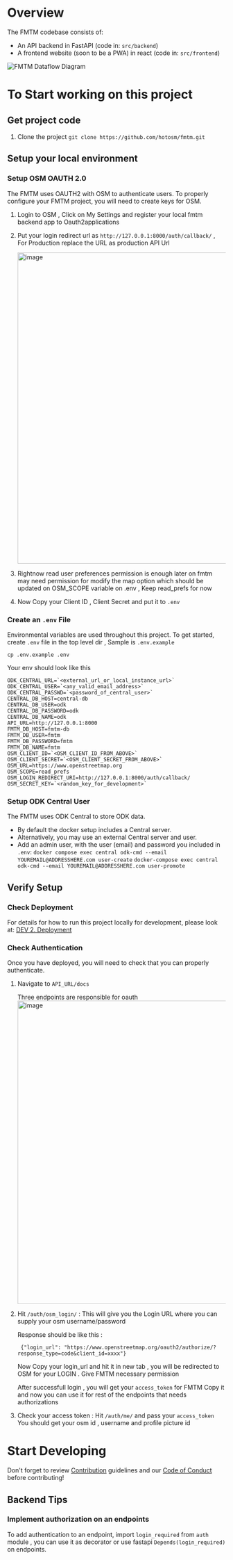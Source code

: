 # Overview

The FMTM codebase consists of:
- An API backend in FastAPI (code in: `src/backend`)
- A frontend website (soon to be a PWA) in react (code in: `src/frontend`)

![FMTM Dataflow Diagram](https://github.com/hotosm/fmtm/blob/main/docs/dataflow.dia)

# To Start working on this project

## Get project code

1. Clone the project `git clone https://github.com/hotosm/fmtm.git`

## Setup your local environment

### Setup OSM OAUTH 2.0

The FMTM uses OAUTH2 with OSM to authenticate users. To properly configure your FMTM project, you will need to create keys for OSM. 

1. Login to OSM , Click on My Settings and register your local fmtm backend app to Oauth2applications 

2. Put your login redirect url as `http://127.0.0.1:8000/auth/callback/` , For Production replace the URL as production API Url 

    <img width="716" alt="image" src="https://user-images.githubusercontent.com/36752999/216319298-1444a62f-ba6b-4439-bb4f-2075fdf03291.png">

3.  Rightnow read user preferences permission is enough later on fmtm may need permission for modify the map option which should be updated on OSM_SCOPE     variable on .env , Keep read_prefs for now 

4. Now Copy your Client ID , Client Secret and put it to `.env`

### Create an `.env` File 

Environmental variables are used throughout this project. To get started, create `.env` file in the top level dir , Sample is `.env.example`

    cp .env.example .env

Your env should look like this 

    ODK_CENTRAL_URL=`<external_url_or_local_instance_url>`
    ODK_CENTRAL_USER=`<any_valid_email_address>`
    ODK_CENTRAL_PASSWD=`<password_of_central_user>`
    CENTRAL_DB_HOST=central-db
    CENTRAL_DB_USER=odk
    CENTRAL_DB_PASSWORD=odk
    CENTRAL_DB_NAME=odk
    API_URL=http://127.0.0.1:8000
    FMTM_DB_HOST=fmtm-db
    FMTM_DB_USER=fmtm
    FMTM_DB_PASSWORD=fmtm
    FMTM_DB_NAME=fmtm
    OSM_CLIENT_ID=`<OSM_CLIENT_ID_FROM_ABOVE>`
    OSM_CLIENT_SECRET=`<OSM_CLIENT_SECRET_FROM_ABOVE>`
    OSM_URL=https://www.openstreetmap.org
    OSM_SCOPE=read_prefs
    OSM_LOGIN_REDIRECT_URI=http://127.0.0.1:8000/auth/callback/
    OSM_SECRET_KEY=`<random_key_for_development>`

### Setup ODK Central User

The FMTM uses ODK Central to store ODK data.

- By default the docker setup includes a Central server.
- Alternatively, you may use an external Central server and user.
- Add an admin user, with the user (email) and password you included in `.env`:
`docker compose exec central odk-cmd --email YOUREMAIL@ADDRESSHERE.com user-create`
`docker-compose exec central odk-cmd --email YOUREMAIL@ADDRESSHERE.com user-promote`

## Verify Setup

### Check Deployment

For details for how to run this project locally for development, please look at: [DEV 2. Deployment](https://github.com/hotosm/fmtm/wiki/DEV-2:-Deployment)

### Check Authentication

Once you have deployed, you will need to check that you can properly authenticate.

1. Navigate to `API_URL/docs`

    Three endpoints are responsible for oauth 
    <img width="698" alt="image" src="https://user-images.githubusercontent.com/36752999/216319601-949c4262-782f-4da4-ae26-dac81c141403.png">
2. Hit `/auth/osm_login/` : This will give you the Login URL where you can supply your osm username/password 

     Response should be like this : 

        {"login_url": "https://www.openstreetmap.org/oauth2/authorize/?response_type=code&client_id=xxxx"}

     Now Copy your login_url and hit it in new tab , you will be redirected to OSM for your LOGIN . Give FMTM necessary permission 

     After successfull login , you will get your `access_token` for FMTM Copy it and now you can use it for rest of the endpoints that needs authorizations 
     
3. Check your access token : Hit `/auth/me/` and pass your `access_token` You should get your osm id , username and profile picture id 

# Start Developing

Don't forget to review [Contribution](https://github.com/hotosm/fmtm/wiki/Contribution) guidelines and our [Code of Conduct](https://github.com/hotosm/fmtm/wiki/Code-of-Conduct) before contributing!

## Backend Tips

### Implement authorization on an endpoints

To add authentication to an endpoint, import `login_required` from `auth` module  , you can use it as decorator or use fastapi `Depends(login_required)` on endpoints. 


